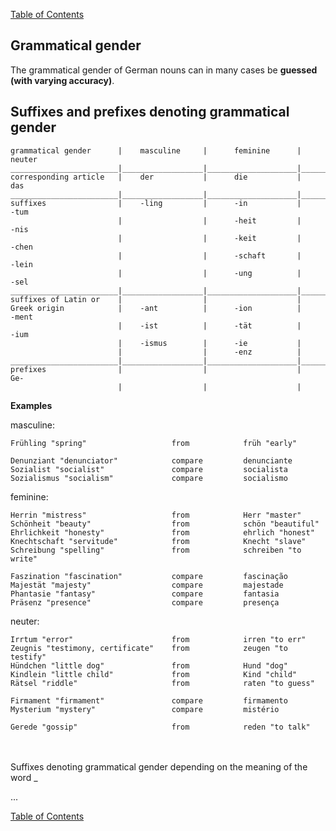 [Table of Contents](Readme.md)

Grammatical gender
-

The grammatical gender of German nouns can in many cases be **guessed (with varying accuracy)**.

Suffixes and prefixes denoting grammatical gender
-

    grammatical gender      |    masculine     |      feminine      |      neuter
    ________________________|__________________|____________________|___________________
    corresponding article   |    der           |      die           |      das
    ________________________|__________________|____________________|___________________
    suffixes                |    -ling         |      -in           |      -tum
                            |                  |      -heit         |      -nis
                            |                  |      -keit         |      -chen
                            |                  |      -schaft       |      -lein
                            |                  |      -ung          |      -sel
    ________________________|__________________|____________________|___________________
    suffixes of Latin or    |                  |                    |
    Greek origin            |    -ant          |      -ion          |      -ment
                            |    -ist          |      -tät          |      -ium
                            |    -ismus        |      -ie           |
                            |                  |      -enz          |
    ________________________|__________________|____________________|___________________
    prefixes                |                  |                    |      Ge-
                            |                  |                    |


**Examples**

masculine:

    Frühling "spring"                   from            früh "early"

    Denunziant "denunciator"            compare         denunciante
    Sozialist "socialist"               compare         socialista
    Sozialismus "socialism"             compare         socialismo

feminine:

    Herrin "mistress"                   from            Herr "master"
    Schönheit "beauty"                  from            schön "beautiful"
    Ehrlichkeit "honesty"               from            ehrlich "honest"
    Knechtschaft "servitude"            from            Knecht "slave"
    Schreibung "spelling"               from            schreiben "to write"

    Faszination "fascination"           compare         fascinação
    Majestät "majesty"                  compare         majestade
    Phantasie "fantasy"                 compare         fantasia
    Präsenz "presence"                  compare         presença

neuter:

    Irrtum "error"                      from            irren "to err"
    Zeugnis "testimony, certificate"    from            zeugen "to testify"
    Hündchen "little dog"               from            Hund "dog"
    Kindlein "little child"             from            Kind "child"
    Rätsel "riddle"                     from            raten "to guess"

    Firmament "firmament"               compare         firmamento
    Mysterium "mystery"                 compare         mistério

    Gerede "gossip"                     from            reden "to talk"

　

Suffixes denoting grammatical gender depending on the meaning of the word
_

...



[Table of Contents](Readme.md)


